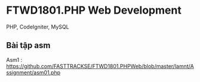 # FTWD1801.PHP Web Development
PHP, CodeIgniter, MySQL
## Bài tập asm
  Asm1 : https://github.com/FASTTRACKSE/FTWD1801.PHPWeb/blob/master/lamnt/Assignment/asm01.php
